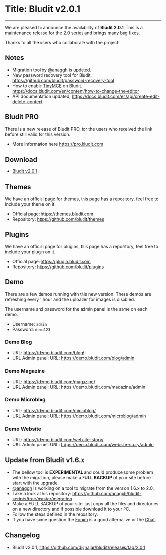 # Title: Bludit v2.0.1
<!-- Date: 2017-10-23 22:00:00 -->
---
We are pleased to announce the availability of **Bludit 2.0.1**. This is a maintenance release for the 2.0 series and brings many bug fixes.

Thanks to all the users who collaborate with the project!

## Notes
- Migration tool by [@anaggh](https://github.com/anaggh) is updated.
- New password recovery tool for Bludit, https://github.com/bludit/password-recovery-tool
- How to enable [TinyMCE](https://www.tinymce.com) on Bludit. https://docs.bludit.com/en/content/how-to-change-the-editor
- API documentation updated, https://docs.bludit.com/en/api/create-edit-delete-content

## Bludit PRO
There is a new release of Bludit PRO, for the users who received the link before still valid for this version.
- More information here https://pro.bludit.com

## Download
- [Bludit v2.0.1](https://df6m0u2ovo2fu.cloudfront.net/builds/bludit-v2.0.1.zip)

## Themes
We have an official page for themes, this page has a repository, feel free to include your theme on it.
- Official page: https://themes.bludit.com
- Repository: https://github.com/bludit/themes

## Plugins
We have an official page for plugins, this page has a repository, feel free to include your plugin on it.
- Official page: https://plugin.bludit.com
- Repository: https://github.com/bludit/plugins

## Demo
There are a few demos running with this new version. These demos are refreshing every 1 hour and the uploader for images is disabled.

The username and password for the admin panel is the same on each demo.
- Username: `admin`
- Password: `demo123`

### Demo Blog
- URL: https://demo.bludit.com/blog/
- URL Admin panel: URL: https://demo.bludit.com/blog/admin

### Demo Magazine
- URL: https://demo.bludit.com/magazine/
- URL Admin panel: URL: https://demo.bludit.com/magazine/admin

### Demo Microblog
- URL: https://demo.bludit.com/microblog/
- URL Admin panel: URL: https://demo.bludit.com/microblog/admin

### Demo Website
- URL: https://demo.bludit.com/website-story/
- URL Admin panel: URL: https://demo.bludit.com/website-story/admin

## Update from Bludit v1.6.x
- The bellow tool is **EXPERIMENTAL** and could produce some problem with the migration, please make a **FULL BACKUP** of your site before start with the upgrade.
- [@anaggh](https://github.com/anaggh) is working on a tool to migrate from the version 1.6.x to 2.0.
- Take a look at his repository: https://github.com/anaggh/bludit-scripts/tree/master/migration
- Make a FULL BACKUP of your site, just copy all the files and directories on a new directory and if possible download it to your PC.
- Follow the steps defined in the repository.
- If you have some question the [Forum](https://forum.bludit.org) is a good alternative or the [Chat](gitter.im/bludit/support).

## Changelog
- Bludit v2.0.1, https://github.com/dignajar/bludit/releases/tag/2.0.1
